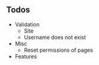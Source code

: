 
## Todos

- Validation
    - Site
    - Username does not exist
- Misc
    - Reset permissions of pages
- Features